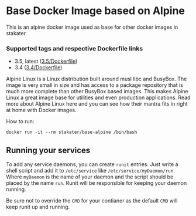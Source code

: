 # Base Docker Image based on Alpine

This is an alpine docker image used as base for other docker images in stakater.

### Supported tags and respective Dockerfile links
* 3.5, latest ([3.5/Dockerfile](https://github.com/stakater/dockerfile-base-alpine/blob/master/3.5/Dockerfile))
* 3.4 ([3.4/Dockerfile](https://github.com/stakater/dockerfile-base-alpine/blob/master/3.4/Dockerfile))

Alpine Linux is a Linux distribution built around musl libc and BusyBox. The image is very small in size and has access to a package repository that is much more complete than other BusyBox based images. This makes Alpine Linux a great image base for utilities and even production applications. Read more about Alpine Linux here and you can see how their mantra fits in right at home with Docker images.

How to run:
```
docker run -it --rm stakater/base-alpine /bin/bash
```

## Running your services

To add any service daemons, you can create `runit` entries. Just write a shell script and add it to `/etc/service` like `/etc/service/myDaemon/run`. Where `myDaemon` is the name of your daemon and the script should be placed by the name `run`.
Runit will be responsible for keeping your daemon running.

Be sure not to override the `CMD` for your contianer as the default `CMD` will keep runit up and running.
